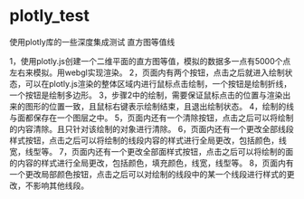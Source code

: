 # plotly_test
使用plotly库的一些深度集成测试    直方图等值线

1，使用plotly.js创建一个二维平面的直方图等值，模拟的数据多一点有5000个点左右来模拟。用webgl实现渲染。
2，页面内有两个按钮，点击之后就进入绘制状态，可以在plotly.js渲染的整体区域内进行鼠标点击绘制，一个按钮是绘制折线，一个按钮是绘制多边形。
3，步骤2中的绘制，需要保证鼠标点击的位置与渲染出来的图形的位置一致，且鼠标右键表示绘制结束，且退出绘制状态。
4，绘制的线与面都保存在一个图层之中。
5，页面内还有一个清除按钮，点击之后可以将绘制的内容清除。且只针对该绘制的对象进行清除。
6，页面内还有一个更改全部线段样式按钮，点击之后可以将绘制的线段内容的样式进行全局更改，包括颜色，线宽，线型等。
7，页面内还有一个更改全部面样式按钮，点击之后可以将绘制的面的内容的样式进行全局更改，包括颜色，填充颜色，线宽，线型等。
8，页面内有一个更改局部颜色按钮，点击之后可以对绘制的线段中的某一个线段进行样式的更改，不影响其他线段。
